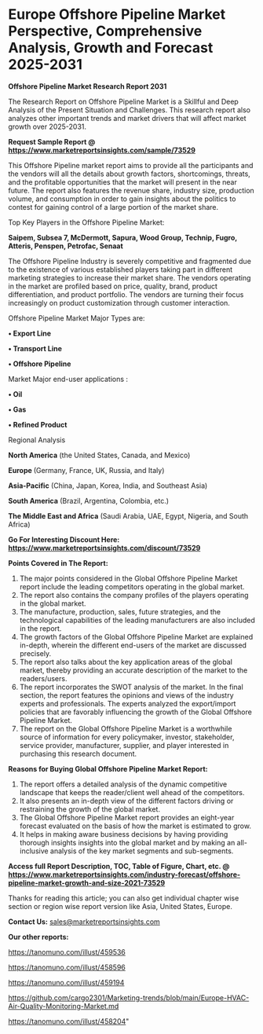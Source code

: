 # Europe Offshore Pipeline Market Perspective, Comprehensive Analysis, Growth and Forecast 2025-2031

<strong>Offshore Pipeline Market Research Report 2031</strong>

The Research Report on Offshore Pipeline Market is a Skillful and Deep Analysis of the Present Situation and Challenges. This research report also analyzes other important trends and market drivers that will affect market growth over 2025-2031.

<strong>Request Sample Report @ <a href=https://www.marketreportsinsights.com/sample/73529>https://www.marketreportsinsights.com/sample/73529</a></strong>

This Offshore Pipeline market report aims to provide all the participants and the vendors will all the details about growth factors, shortcomings, threats, and the profitable opportunities that the market will present in the near future. The report also features the revenue share, industry size, production volume, and consumption in order to gain insights about the politics to contest for gaining control of a large portion of the market share.

Top Key Players in the Offshore Pipeline Market:

<strong>Saipem, Subsea 7, McDermott, Sapura, Wood Group, Technip, Fugro, Atteris, Penspen, Petrofac, Senaat</strong>

The Offshore Pipeline Industry is severely competitive and fragmented due to the existence of various established players taking part in different marketing strategies to increase their market share. The vendors operating in the market are profiled based on price, quality, brand, product differentiation, and product portfolio. The vendors are turning their focus increasingly on product customization through customer interaction.

Offshore Pipeline Market Major Types are:

<strong>• Export Line

• Transport Line

• Offshore Pipeline</strong>

Market Major end-user applications :

<strong>• Oil

• Gas

• Refined Product</strong>

Regional Analysis

</u><strong><b>North America</b></strong> (the United States, Canada, and Mexico)

<strong><b>Europe </b></strong>(Germany, France, UK, Russia, and Italy)

<strong><b>Asia-Pacific</b></strong> (China, Japan, Korea, India, and Southeast Asia)

<strong><b>South America</b></strong> (Brazil, Argentina, Colombia, etc.)

<strong><b>The Middle East and Africa</b></strong> (Saudi Arabia, UAE, Egypt, Nigeria, and South Africa)

<strong>Go For Interesting Discount Here: <a href=https://www.marketreportsinsights.com/discount/73529>https://www.marketreportsinsights.com/discount/73529</a></strong>

<strong>Points Covered in The Report:</strong>
<ol>
  <li>The major points considered in the Global Offshore Pipeline Market report include the leading competitors operating in the global market.</li>
  <li>The report also contains the company profiles of the players operating in the global market.</li>
  <li>The manufacture, production, sales, future strategies, and the technological capabilities of the leading manufacturers are also included in the report.</li>
  <li>The growth factors of the Global Offshore Pipeline Market are explained in-depth, wherein the different end-users of the market are discussed precisely.</li>
  <li>The report also talks about the key application areas of the global market, thereby providing an accurate description of the market to the readers/users.</li>
  <li>The report incorporates the SWOT analysis of the market. In the final section, the report features the opinions and views of the industry experts and professionals. The experts analyzed the export/import policies that are favorably influencing the growth of the Global Offshore Pipeline Market.</li>
  <li>The report on the Global Offshore Pipeline Market is a worthwhile source of information for every policymaker, investor, stakeholder, service provider, manufacturer, supplier, and player interested in purchasing this research document.</li>
</ol>
<strong>Reasons for Buying Global Offshore Pipeline Market Report:</strong>

<ol>
  <li>The report offers a detailed analysis of the dynamic competitive landscape that keeps the reader/client well ahead of the competitors.</li>
  <li>It also presents an in-depth view of the different factors driving or restraining the growth of the global market.</li>
  <li>The Global Offshore Pipeline Market report provides an eight-year forecast evaluated on the basis of how the market is estimated to grow.</li>
  <li>It helps in making aware business decisions by having providing thorough insights insights into the global market and by making an all-inclusive analysis of the key market segments and sub-segments.</li>
</ol>
<strong>Access full Report Description, TOC, Table of Figure, Chart, etc. @ <a href=https://www.marketreportsinsights.com/industry-forecast/offshore-pipeline-market-growth-and-size-2021-73529>https://www.marketreportsinsights.com/industry-forecast/offshore-pipeline-market-growth-and-size-2021-73529</a></strong>


Thanks for reading this article; you can also get individual chapter wise section or region wise report version like Asia, United States, Europe.

<strong>Contact Us:</strong>
sales@marketreportsinsights.com

<strong>Our other reports:</strong>

<a href=https://tanomuno.com/illust/459536>https://tanomuno.com/illust/459536</a>

<a href=https://tanomuno.com/illust/458596>https://tanomuno.com/illust/458596</a>

<a href=https://tanomuno.com/illust/459194>https://tanomuno.com/illust/459194</a>

<a href=https://github.com/cargo2301/Marketing-trends/blob/main/Europe-HVAC-Air-Quality-Monitoring-Market.md>https://github.com/cargo2301/Marketing-trends/blob/main/Europe-HVAC-Air-Quality-Monitoring-Market.md</a>

<a href=https://tanomuno.com/illust/458204>https://tanomuno.com/illust/458204</a>"
